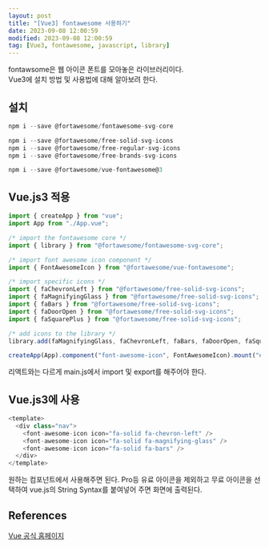 ```yaml
---
layout: post
title: "[Vue3] fontawesome 사용하기"
date: 2023-09-08 12:00:59
modified: 2023-09-08 12:00:59
tag: [Vue3, fontawesome, javascript, library]
---
```


fontawsome은 웹 아이콘 폰트를 모아놓은 라이브러리이다.  
Vue3에 설치 방법 및 사용법에 대해 알아보려 한다.

## 설치

```javascript
npm i --save @fortawesome/fontawesome-svg-core

npm i --save @fortawesome/free-solid-svg-icons
npm i --save @fortawesome/free-regular-svg-icons
npm i --save @fortawesome/free-brands-svg-icons

npm i --save @fortawesome/vue-fontawesome@3
```

## Vue.js3 적용

```javascript
import { createApp } from "vue";
import App from "./App.vue";

/* import the fontawesome core */
import { library } from "@fortawesome/fontawesome-svg-core";

/* import font awesome icon component */
import { FontAwesomeIcon } from "@fortawesome/vue-fontawesome";

/* import specific icons */
import { faChevronLeft } from "@fortawesome/free-solid-svg-icons";
import { faMagnifyingGlass } from "@fortawesome/free-solid-svg-icons";
import { faBars } from "@fortawesome/free-solid-svg-icons";
import { faDoorOpen } from "@fortawesome/free-solid-svg-icons";
import { faSquarePlus } from "@fortawesome/free-solid-svg-icons";

/* add icons to the library */
library.add(faMagnifyingGlass, faChevronLeft, faBars, faDoorOpen, faSquarePlus);

createApp(App).component("font-awesome-icon", FontAwesomeIcon).mount("#app");
```

리액트와는 다르게 main.js에서 import 및 export를 해주어야 한다.

## Vue.js3에 사용

```javascript
<template>
  <div class="nav">
    <font-awesome-icon icon="fa-solid fa-chevron-left" />
    <font-awesome-icon icon="fa-solid fa-magnifying-glass" />
    <font-awesome-icon icon="fa-solid fa-bars" />
  </div>
</template>
```

원하는 컴포넌트에서 사용해주면 된다. Pro등 유료 아이콘을 제외하고 무료 아이콘을 선택하여 vue.js의 String Syntax를 붙여넣어 주면 화면에 출력된다.

## References

[Vue 공식 홈페이지](https://fontawesome.com/docs/web/use-with/vue/)
